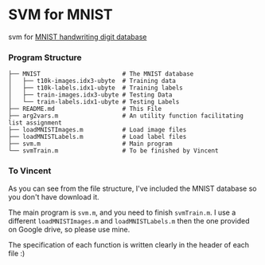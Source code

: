 # SVM for MNIST
svm for [MNIST handwriting digit database](http://yann.lecun.com/exdb/mnist/)

### Program Structure
```
├── MNIST                       # The MNIST database
│   ├── t10k-images.idx3-ubyte  # Training data
│   ├── t10k-labels.idx1-ubyte  # Training labels
│   ├── train-images.idx3-ubyte # Testing Data
│   └── train-labels.idx1-ubyte # Testing Labels
├── README.md                   # This File
├── arg2vars.m                  # An utility function facilitating list assignment
├── loadMNISTImages.m           # Load image files
├── loadMNISTLabels.m           # Load label files
├── svm.m                       # Main program
└── svmTrain.m                  # To be finished by Vincent
```

### To Vincent
As you can see from the file structure, I've included the MNIST database so you don't have download it.

The main program is ``svm.m``, and you need to finish ``svmTrain.m``. I use a different ``loadMNISTImages.m`` and ``loadMNISTLabels.m`` then the one provided on Google drive, so please use mine.

The specification of each function is written clearly in the header of each file :)
